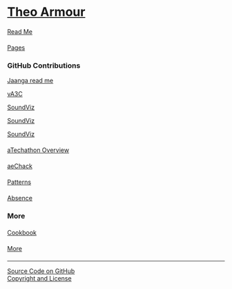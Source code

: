 <style>div { margin: 20px 0; }</style>
[Theo Armour](./index.html )
============================

<div id=rm >
	<a href=JavaScript:displayMD("#readme.md#rm"); >Read Me</a>
</div>

<div id=pag >
	<a href=JavaScript:displayMD("#pages/readme.md#pag"); >Pages</a>
</div>

### GitHub Contributions

<i class="fa fa-external-link"></i> [Jaanga read me]( http://jaanga.github.io/ )  

<i class="fa fa-external-link"></i> [vA3C]( http://va3c.github.io/ )  

<i class="fa fa-external-link"></i> [SoundViz]( http://soundviz.github.io/ )  

<i class="fa fa-external-link"></i> [SoundViz]( http://ateckathon.github.io/ )  

<i class="fa fa-external-link"></i> [SoundViz]( http://fgx.github.io/ )  

<div id=ate >
	<a href=JavaScript:displayMD("#home/r3/overview-atechathon.md#ate"); >aTechathon Overview</a>
</div>


<div id=aec >
	<a href=JavaScript:displayMD("#home/r3/overview-aechack.md#aec"); >aeChack</a>
</div>

<div id=pat >
	<a href=JavaScript:displayMD("#home/r3/info-patterns-dev.md#pat"); >Patterns</a>
</div>

<div id=abs >
	<a href=JavaScript:displayMD("#home/r3/info-absence.md#abs"); >Absence</a>
</div>

### More

<div id=coo >
	<a href=JavaScript:displayMD("#cookbook/readme.md#coo"); >Cookbook</a>
</div>

<div id=mor >
	<a href=JavaScript:displayMD("#home/r3/info-more.md#mor"); >More</a>
</div>

****

<i class="fa fa-github"></i> [Source Code on GitHub]( https://github.com/theo-armour/theo-armour.github.io)  
<i class="fa fa-copy"></i> [Copyright and License]( https://github.com/theo-armour/theo-armour.github.io/blob/master/copyright-notice-and-license.md )
